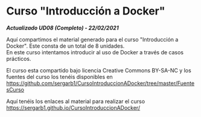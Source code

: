 # Curso "Introducción a Docker"

***Actualizado UD08 (Completo) - 22/02/2021***

Aquí compartimos el material generado para el curso "Introducción a Docker". Este consta de un total de 8 unidades.  
En este curso intentamos introducir al uso de Docker a través de casos prácticos.

El curso esta compartido bajo licencia Creative Commons BY-SA-NC y los fuentes del curso los tenéis disponibles en  
https://github.com/sergarb1/CursoIntroduccionADocker/tree/master/FuentesCurso

Aquí tenéis los enlaces al material para realizar el curso https://sergarb1.github.io/CursoIntroduccionADocker/
